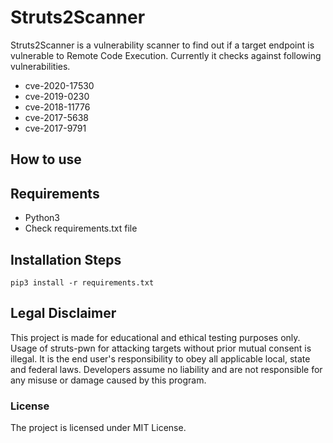 # Struts2Scanner

Struts2Scanner is a vulnerability scanner to find out if a target endpoint is vulnerable to Remote Code Execution. Currently it checks against following vulnerabilities.

* cve-2020-17530
* cve-2019-0230
* cve-2018-11776 
* cve-2017-5638
* cve-2017-9791
	


## How to use


## Requirements
* Python3
* Check requirements.txt file

## Installation Steps
```pip3 install -r requirements.txt```


## Legal Disclaimer
This project is made for educational and ethical testing purposes only. Usage of struts-pwn for attacking targets without prior mutual consent is illegal. It is the end user's responsibility to obey all applicable local, state and federal laws. Developers assume no liability and are not responsible for any misuse or damage caused by this program.


### License
The project is licensed under MIT License.
